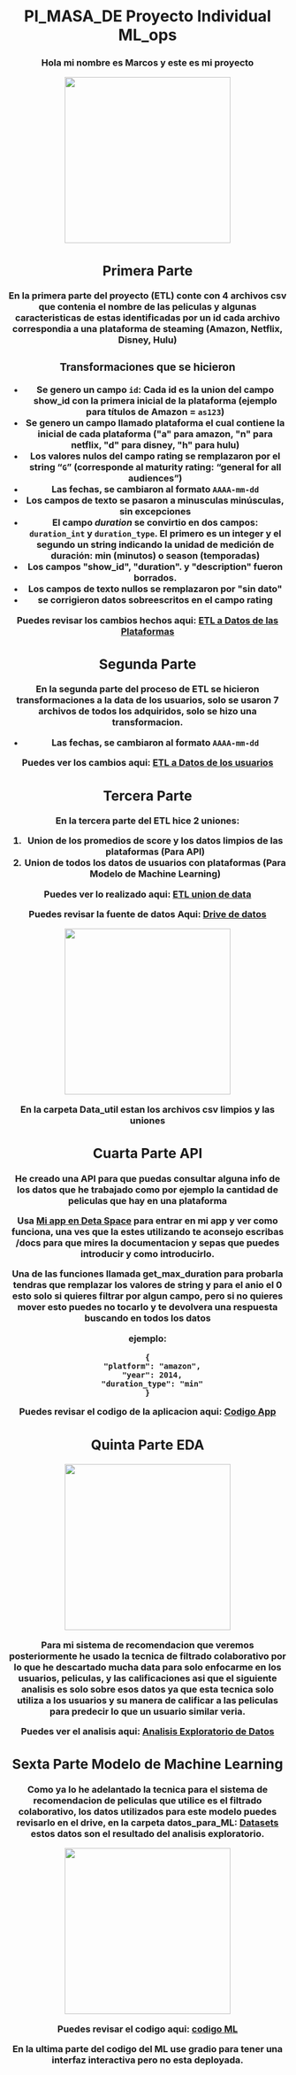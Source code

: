 # <h1 align=center> PI_MASA_DE Proyecto Individual ML_ops <h/>

<h3 align=center>Hola mi nombre es Marcos y este es mi proyecto <h/>

<p align="center">
<img src="https://media.tenor.com/f_EOn4JhDZUAAAAC/anya-forger-smile.gif"  height=300>
</p>

## Primera Parte
En la primera parte del proyecto (ETL) conte con 4 archivos csv que contenia el nombre de las peliculas y algunas caracteristicas de estas identificadas por un id
cada archivo correspondia a una plataforma de steaming (Amazon, Netflix, Disney, Hulu)
### Transformaciones que se hicieron
+ Se genero un campo **`id`**: Cada id es la union del campo show_id con la primera inicial de la plataforma (ejemplo para títulos de Amazon = **`as123`**)
+ Se genero un campo llamado plataforma el cual contiene la inicial de cada plataforma ("a" para amazon, "n" para netflix, "d" para disney, "h" para hulu)
+ Los valores nulos del campo rating se remplazaron por el string “**`G`**” (corresponde al maturity rating: “general for all audiences”)
+ Las fechas, se cambiaron al formato **`AAAA-mm-dd`**
+ Los campos de texto se pasaron a minusculas **minúsculas**, sin excepciones
+ El campo ***duration*** se convirtio en dos campos: **`duration_int`** y **`duration_type`**. 
El primero es un integer y el segundo un string indicando la unidad de medición de duración: min (minutos) o season (temporadas)
+ Los campos "show_id", "duration". y "description" fueron borrados.
+ Los campos de texto nullos se remplazaron por "sin dato"
+ se corrigieron datos sobreescritos en el campo rating

Puedes revisar los cambios hechos aqui:
[ETL a Datos de las Plataformas](https://github.com/Marcostamal/PI_MASA_DE/blob/main/Data_Cleaning_Plataformas.ipynb)

## Segunda Parte
En la segunda parte del proceso de ETL se hicieron transformaciones a la data de los usuarios, solo se usaron 7 archivos de todos los adquiridos, solo se hizo una transformacion.
+ Las fechas, se cambiaron al formato **`AAAA-mm-dd`** 
 
Puedes ver los cambios aqui: 
[ETL a Datos de los usuarios](https://github.com/Marcostamal/PI_MASA_DE/blob/main/Data_Cleaning_UserScore.ipynb)

## Tercera Parte
En la tercera parte del ETL hice 2 uniones:
 1. Union de los promedios de score y los datos limpios de las plataformas (Para API)
 2. Union de todos los datos de usuarios con plataformas (Para Modelo de Machine Learning)
 
Puedes ver lo realizado aqui:
[ETL union de data](https://github.com/Marcostamal/PI_MASA_DE/blob/main/Union_Data.ipynb)
 
Puedes revisar la fuente de datos Aqui: 
[Drive de datos](https://drive.google.com/drive/folders/1225oX7a5IgmPLOSO90WAVNcvo8zn1g1h?usp=share_link)
<p align="center">
<img src="https://cdn-icons-png.flaticon.com/512/2875/2875333.png"  height=300>
</p>
En la carpeta Data_util estan los archivos csv limpios y las uniones

## Cuarta Parte API 
He creado una API para que puedas consultar alguna info de los datos que he trabajado como por ejemplo la cantidad de peliculas que hay en una plataforma

Usa [Mi app en Deta Space](https://deta.space/discovery/r/picwku2bnhqhcywo) para entrar en mi app y ver como funciona, una ves que la estes utilizando te aconsejo escribas /docs para que mires la documentacion y sepas que puedes introducir y como introducirlo.

Una de las funciones llamada get_max_duration para probarla tendras que remplazar los valores de string y para el anio el 0 esto solo si quieres filtrar por algun campo, pero si no quieres mover esto puedes no tocarlo y te devolvera una respuesta buscando en todos los datos

ejemplo:
~~~
{
  "platform": "amazon",
  "year": 2014,
  "duration_type": "min"
}
~~~

Puedes revisar el codigo de la aplicacion aqui: [Codigo App](https://github.com/Marcostamal/PI_MASA_DE/blob/main/main.py)
 
## Quinta Parte EDA
<p align="center">
<img src="https://img.freepik.com/vector-gratis/ilustracion-concepto-analisis_114360-1119.jpg?size=338&ext=jpg"  height=300>
</p>
Para mi sistema de recomendacion que veremos posteriormente he usado la tecnica de filtrado colaborativo por lo que he descartado mucha data para solo enfocarme en los usuarios, peliculas, y las calificaciones asi que el siguiente analisis es solo sobre esos datos ya que esta tecnica solo utiliza a los usuarios y su manera de calificar a las peliculas para predecir lo que un usuario similar veria.

Puedes ver el analisis aqui: [Analisis Exploratorio de Datos](https://github.com/Marcostamal/PI_MASA_DE/blob/main/EDA.ipynb)
 
## Sexta Parte Modelo de Machine Learning
Como ya lo he adelantado la tecnica para el sistema de recomendacion de peliculas que utilice es el filtrado colaborativo, los datos utilizados para este modelo puedes revisarlo en el drive, en la carpeta datos_para_ML: [Datasets](https://drive.google.com/drive/folders/1225oX7a5IgmPLOSO90WAVNcvo8zn1g1h?usp=share_link) estos datos son el resultado del analisis exploratorio.
<p align="center">
<img src="https://www.statdeveloper.com/wp-content/uploads/2020/03/colaborativo-1.png"  height=300>
</p>

Puedes revisar el codigo aqui: [codigo ML](https://github.com/Marcostamal/PI_MASA_DE/blob/main/Modelo%20ML.ipynb)

En la ultima parte del codigo del ML use gradio para tener una interfaz interactiva pero no esta deployada.
